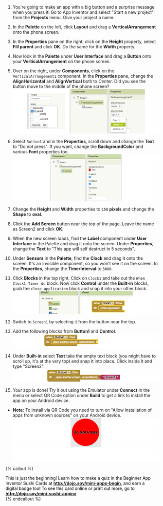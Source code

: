 1. You're going to make an app with a big button and a surprise message when you press it! Go to App Inventor and select "Start a new project" from the **Projects** menu. Give your project a name.

2. In the **Palette** on the left, click **Layout** and drag a **VerticalArrangement** onto the phone screen.
 
3. In the **Properties** pane on the right, click on the **Height** property, select **Fill parent** and click **OK**. Do the same for the **Width** property. 

4. Now look in the **Palette** under **User Interface** and drag a **Button** onto your **VerticalArrangement** on the phone screen.

5. Over on the right, under **Components**, click on the `VerticalArrangement1` component. In the **Properties** pane, change the **AlignHorizontal** and **AlignVertical** both to _Center_. Did you see the button move to the middle of the phone screen?
   ![](VertArrAlignProps2_258_850.png)
   
6. Select `Button1` and in the **Properties**, scroll down and change the **Text** to "Do not press". If you want, change the **BackgroundColor** and various **Font** properties too.
   ![](ButtonPropsFont_290_900.png)
   
7. Change the **Height** and **Width** properties to `150` **pixels** and change the **Shape** to **oval**.

8. Click the **Add Screen** button near the top of the page. Leave the name as Screen2 and click **OK**.

9. When the new screen loads, find the **Label** component under **User Interface** in the Palette and drag it onto the screen. Under **Properties**, change the **Text** to "This app will self destruct in 5 seconds".

10. Under **Sensors** in the **Palette**, find the **Clock** and drag it onto the screen. It's an invisible component, so you won't see it on the screen. In the **Properties**, change the **TimerInterval** to `5000`.

11. Click **Blocks** in the top right. Click on `Clock1` and take out the `When Clock1.Timer do` block. Now click **Control** under the **Built-in** blocks, grab the `close application` block and snap it into your other block.
    ![](TimerBlock_124_800.png)
    
12. Switch to `Screen1` by selecting it from the button near the top.

13. Add the following blocks from **Button1** and **Control**.
    ![](Button1BlocksA_79_800.png)
    
14. Under **Built-in** select **Text** take the empty text block \(you might have to scroll up, it's at the very top\) and snap it into place. Click inside it and type "Screen2".
   ![](Button1BlocksB_73_800.png)
   
15. Your app is done! Try it out using the Emulator under **Connect** in the menu or select QR Code option under **Build** to get a link to install the app on your Android device.
 * **Note:** To install via QR Code you need to turn on "Allow installation of apps from unknown sources" on your Android device.
    ![](Button_160_800.png) 
![](whitespace_70_800.png)

{% callout %}<div style="padding-right: 10px;"><span style="color: #000000; margin-right: 10px;">This is just the beginning! Learn how to make a quiz in the Beginner App Inventor Sushi Cards at <b>http://dojo.soy/mini-apps-begin</b>, and earn a digital badge too! To see this card online or print out more, go to <b>http://dojo.soy/mini-sushi-appinv</b> </span></div>
{% endcallout %}







